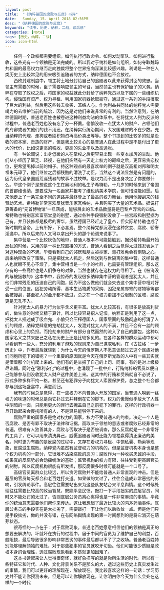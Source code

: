 ```yaml
---
layout: post
title:  "《纳粹德国的腐败与反腐》书评"
date:   Sunday, 15. April 2018 02:56PM 
desc: "《纳粹德国的腐败与反腐》"
keywords: "读书，历史，纳粹，二战，读后感"
categories: [Note]
tags: [历史，纳粹，二战]
icon: icon-html
---
```

&emsp;&emsp;任何一个政权都需要组织。如何执行行政命令、如何发动军队、如何进行税收，这些光有一个领袖是无法完成的。所以我对于纳粹是如何组织，如何夺取魏玛共和国的最高权力继而走向独裁将整个世界拖向深渊比较感兴趣。利诱是一种在人类历史上比较常见的用来吸引追随者的方式，纳粹德国也不会放过。  
&emsp;&emsp;西欧封建制度中，领主将土地分封给自己的追随者以此来获得封臣的效忠。当领主有需要的时候，臣子需要响应领主的号召，当然领主也有保护臣子的义务。纳粹在夺取了政权之后，将国家的权益就此分封给了纳粹党员以及下属的一些组织机构。侵蚀国有资产、权力寻租、利用国家机器抢取豪夺，通过这一系列的手段攫取了巨大的利益，然后用这些钱去收买、笼络人心。作为利益共同体的纳粹党人需要竭力的去维护当前的统治，因为这是对他们来说非常的有利的。当然注意到，在纳粹德国时期，普通老百姓也被卷进这种利益均沾的体系中。在将犹太人列为反派的过程中，普通老百姓也没有忘了分一杯羹。偷偷没收一点犹太人的财产、占领他们的府邸或者欠他们的钱不用还。在纳粹实行统治期间，大发国难财的不在少数。充当纳粹的代理、走狗或者囤积物资再高价卖出等等。整个书提到的比较多的就是没收的资本家、贵族的财产，但是我比较关心的是普通人在此过程中是不是付出了更大的代价，比如说更高的税收、更高的失业率以及高通胀。  
 &emsp;&emsp;有一种论调说：出身低微的人在掌权之后更容易出现一些变本加厉的举动。他们从小经历了匮乏、轻视，在他们突然有一天走上权力的巅峰之后，更容易贪恋权位，更希望甩掉以前的帽子。持这种观点的最喜欢举的例子就是汉高祖刘邦和明太祖朱元璋了，他们继位之后都残酷的清洗了功臣。当然这个说法显然是有问题的，因为历代皇亲国戚荒诞残暴的故事不胜枚举。是权力而不是出身决定了你要做什么。举这个例子是想说这个生在奥地利的私生子希特勒，十几岁的时候来到了帝国的首都维也纳，想要成为一名画家并报考了维也纳美术学院，但可惜没能如愿。后来他走上了一条完全不同的道路并最终登上了最高的权力舞台。他用他搜刮来的钱赞助艺术。希特勒非常喜欢反犹音乐家瓦格纳，并且购买了大量的艺术品。据说打算筹备的“元首博物馆”一旦落成，能够展出的艺术品数量将是巴黎卢浮宫的四倍。希特勒也特别喜欢富丽堂皇的别墅，通过各种手段强制没收了一些宫殿和别墅据为己有。并且装修都是极尽的奢华，虽然德国已经赶走了皇帝，但实际希特勒也成了新时期的皇帝。上有所好，下必甚焉。整个纳粹党都沉浸在这种贪婪、腐败、骄奢淫逸中。所以后来的人又可以拿出开头的那个论调来说事了。  
&emsp;&emsp;集中营是一个比较灰色的地带，普通人根本不可能接触到。据说希特勒最开始反犹的时候，采用的是一种比较直接的方式，普通人看到之后觉得太过残忍表达了对这种现象的不满。毕竟看到自己的邻居和朋友被抄家、毒打难免会有恻隐之心。后来纳粹改变了策略，只是把犹太人抓走，然后送到与世隔离的集中营。这样普通人也就眼不见心不烦了。集中营相当是一个小的社群，也需要有管理组织。那么这仅有的一些高位也是人们争夺的对象，当然也就存在这权力的寻租了。在《被淹没的与被拯救的》这本书中，我惊奇的发现很多纳粹集中营的管理者是犹太人，并且他们非常残忍的压迫自己的同胞，因为不这么做他们就会失去这个集中营中相对好受一点的位置。囚犯劳动所得、基本生活物质的采购、囚犯亲属邮寄的财物等等都会被搜刮，甚至犯人的金牙都不放过，总之在一个权力更加不受限制的区域，腐败更是无孔不入。  
&emsp;&emsp;针对犹太人的暴力行为似乎含义更丰富。犹太人比较富有，有很多是放高利贷的，做生意的时候又精于算计，所以比较容易招人记恨。纳粹正是利用了这一点，把犹太人描述成了吸血鬼、小偷只会压榨德国人。国家层面的鼓励彻底的打消了人们的顾虑，纳粹党肆意的抢劫犹太人，发泄对犹太人的不满，并且不会有一丝的顾虑和心里上的负担。而抢劫来的财产有部分自然而然的流入了自己的腰包，这种以国家名义之共来肥己之私在历史上还是比较多见的。在各种各样的群众运动中都可以看到有一些人，充分的利用了游戏的规则来为自己谋取私利。在《古拉格：一步历史》中，作者最后就谈到：为什么今天的俄罗斯人不愿意谈起过去这个民族对他们同胞所犯下的错呢？一个重要的原因就是今天在俄罗斯党政的人中有一些其实就是借着那个时机爬上来的。他们有的是举报了自己的上司、同事，有的是对上级极尽谄媚。同时在”雅利安化“的过程中，也涌现了一批中介，行贿纳粹的官员以便自己能够参与到没收犹太人财产这件美差上来。这其中的行贿和受贿就自不必说了，形式多种多样不拘一格。甚至还有犯罪分子向犹太人索要保护费，总之整个社会都参与到这场盛宴中，满意而归。  
&emsp;&emsp;我有的时候总是觉得，在一些权力不向普通人开放的国家，当普通人嗅到一丝权力的味道的时候总是向它扑过去并拜倒在它的脚下。权力的傲慢似乎放大了人性中阴暗的一面，只能用更大的罪行去掩盖自己之前犯下的罪行。这样的行政机器一旦开动起来会裹携所有的人，不是轻易能够停下来的。  
&emsp;&emsp;腐败严重的国家多是绝对权力的国家，权力不受普通人的约束。决定一个人是否腐败、是否有罪不取决于法律和证据，而取决于领袖的意志或者腐败已经非常的普遍，很难有人独善其身，腐败与否取决于是否被调查，那么反腐就是一个非常好的工具了，它可以用来清洗异己，威慑追随者同时还能为领袖赢得清正廉洁的美名。同时更为有趣的是反腐的过程中，又存在着权力寻租、中饱私囊、勒索等现象，反腐滋生腐败。纳粹党内虽然有监督权力的机构的，但是监督机构本身也是整个权力机构的一部分，它很难不沾染腐败的恶习；腐败作为一种收买忠诚的手段，如果真的反腐势必会动摇统治的基础；监管机构的权力有限，往往受到更高层官员的制肘。所以反腐机构很能有所发挥，那反腐很多时候可能就是一个口号了。
&emsp;&emsp;高级官员离群众比较远，所以贪污腐败并不能给普通人非常直观的冲击。但是基层的官员每天都会和老百姓打交道。如果做的太过了，往往会造成非常恶劣的影响，引发舆论事件。高层往往需要站出来为这些队友站台来平息舆情。这个时候处理往往需要比较高的政治智慧，既能平息民愤，敲打一下手段拙劣的底层官员，同时又不能处罚的太过了，否则底层公务员离心离得也是一件非常麻烦的事情。毕竟你的统治意志需要他们帮你来传达。这让我想起了最近比较火的鸿茅药酒事件。底层公务员的手段实在是太拙劣了，需要敲打一下让他们以后收敛一点。但是他们只是手段拙劣，做的并没有错，在有网络舆情出现的第一时间想到的是将它消灭在萌芽状态。  
&emsp;&emsp;很奇怪的一点在于：对于腐败现象，普通老百姓愿意相信他们的领袖是真正的想要去解决的，坏就坏在执行的过程中，居于中间的官员为了维护自己的利益，百般阻挠，最后导致很多影响非常恶劣的事件最后都以不了了之收场。普通老百姓特别能够理解领袖的难处，对于那些犯事的官员就咬牙切齿。他们可能很少质疑是政权本身的合理性，透过腐败现象看到本质就更加困难了。  
&emsp;&emsp;这本书读起来让人觉得很奇怪，就好象描写的就是你所生活的时代。所以有一些特征它和时代、人种、文化背景关系不是那么的大，透过这些历史上真实发生过的事情，我们可以更好的理解现在，解放现在。我比较喜欢这样的一句话：学习历史并不能让你预测未来，但是可以让你解放现在，让你明白你今天为什么会处在这样的一个时代
